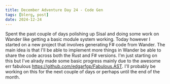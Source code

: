 ```yaml
---
title: December Adventure Day 24 - Code Gen
tags: [blerg, post]
date: 2024-12-24
---
```


Spent the past couple of days polishing up Sisal and doing some work on Wander like getting a basic module system working.
Today however I started on a new project that involves generating F# code from Wander.
The main idea is that I'll be able to implement more things in Wander be able to share the code across both the Rust and F# versions.
I'm just starting on this but I've alrady made some basic progress mainly due to the awesome err fabulous https://github.com/edgarfgp/Fabulous.AST.
I'll probably be working on this for the next couple of days or perhaps until the end of the month.